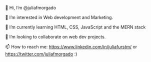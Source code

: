 👋 Hi, I’m @juliafmorgado

👀 I’m interested in Web development and Marketing.

🌱 I’m currently learning HTML, CSS, JavaScript and the MERN stack

💞️ I’m looking to collaborate on web dev projects.

📫 How to reach me: https://www.linkedin.com/in/juliafurstm/ or https://twitter.com/juliafmorgado :)

<!---
juliafmorgado/juliafmorgado is a ✨ special ✨ repository because its `README.md` (this file) appears on your GitHub profile.
You can click the Preview link to take a look at your changes.
--->
